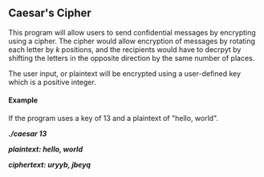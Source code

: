 ## Caesar's Cipher

This program will allow users to send confidential messages by encrypting using a cipher. The cipher would allow encryption of messages by rotating each letter by *k* positions, 
and the recipients would have to decrpyt by shifting the letters in the opposite direction by the same number of places.

The user input, or plaintext will be encrypted using a user-defined key which is a positive integer.

#### Example 
If the program uses a key of 13 and a plaintext of "hello, world".

***./caesar 13***

***plaintext:  hello, world***

***ciphertext: uryyb, jbeyq***
